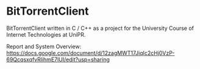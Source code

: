 # BitTorrentClient
BitTorrentClient written in C / C++ as a project for the University Course of Internet Technologies at UniPR.

Report and System Overview: https://docs.google.com/document/d/12zagMWT17JiqIc2cHj0VzP-69QcqsxqfvRlihmE7lUI/edit?usp=sharing
